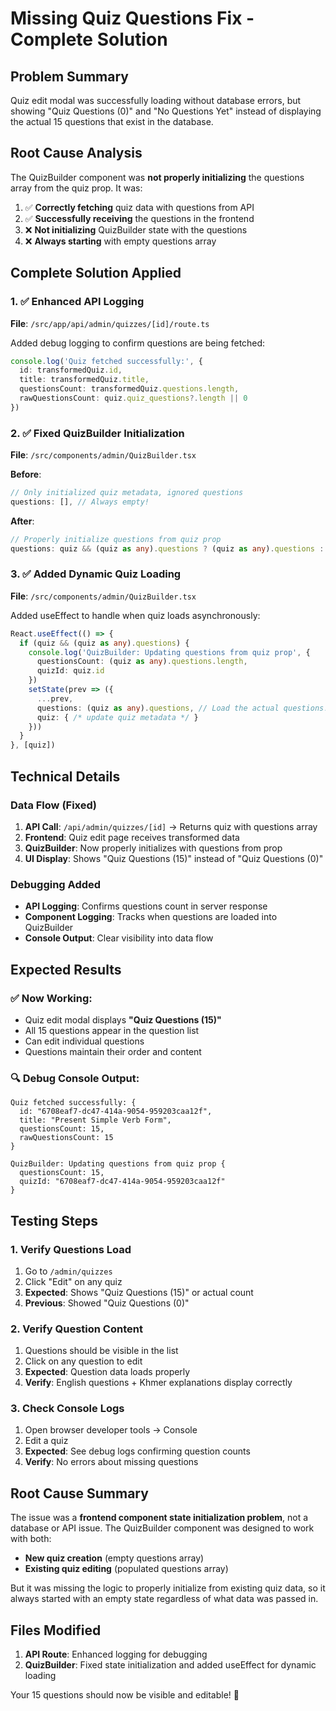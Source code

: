 # Missing Quiz Questions Fix - Complete Solution

## Problem Summary
Quiz edit modal was successfully loading without database errors, but showing "Quiz Questions (0)" and "No Questions Yet" instead of displaying the actual 15 questions that exist in the database.

## Root Cause Analysis
The QuizBuilder component was **not properly initializing** the questions array from the quiz prop. It was:

1. ✅ **Correctly fetching** quiz data with questions from API
2. ✅ **Successfully receiving** the questions in the frontend  
3. ❌ **Not initializing** QuizBuilder state with the questions
4. ❌ **Always starting** with empty questions array

## Complete Solution Applied

### 1. ✅ Enhanced API Logging
**File**: `/src/app/api/admin/quizzes/[id]/route.ts`

Added debug logging to confirm questions are being fetched:
```typescript
console.log('Quiz fetched successfully:', {
  id: transformedQuiz.id,
  title: transformedQuiz.title,
  questionsCount: transformedQuiz.questions.length,
  rawQuestionsCount: quiz.quiz_questions?.length || 0
})
```

### 2. ✅ Fixed QuizBuilder Initialization
**File**: `/src/components/admin/QuizBuilder.tsx`

**Before**: 
```typescript
// Only initialized quiz metadata, ignored questions
questions: [], // Always empty!
```

**After**:
```typescript
// Properly initialize questions from quiz prop
questions: quiz && (quiz as any).questions ? (quiz as any).questions : []
```

### 3. ✅ Added Dynamic Quiz Loading
**File**: `/src/components/admin/QuizBuilder.tsx`

Added useEffect to handle when quiz loads asynchronously:
```typescript
React.useEffect(() => {
  if (quiz && (quiz as any).questions) {
    console.log('QuizBuilder: Updating questions from quiz prop', {
      questionsCount: (quiz as any).questions.length,
      quizId: quiz.id
    })
    setState(prev => ({
      ...prev,
      questions: (quiz as any).questions, // Load the actual questions!
      quiz: { /* update quiz metadata */ }
    }))
  }
}, [quiz])
```

## Technical Details

### Data Flow (Fixed)
1. **API Call**: `/api/admin/quizzes/[id]` → Returns quiz with questions array
2. **Frontend**: Quiz edit page receives transformed data  
3. **QuizBuilder**: Now properly initializes with questions from prop
4. **UI Display**: Shows "Quiz Questions (15)" instead of "Quiz Questions (0)"

### Debugging Added
- **API Logging**: Confirms questions count in server response
- **Component Logging**: Tracks when questions are loaded into QuizBuilder
- **Console Output**: Clear visibility into data flow

## Expected Results

### ✅ Now Working:
- Quiz edit modal displays **"Quiz Questions (15)"** 
- All 15 questions appear in the question list
- Can edit individual questions
- Questions maintain their order and content

### 🔍 Debug Console Output:
```
Quiz fetched successfully: {
  id: "6708eaf7-dc47-414a-9054-959203caa12f",
  title: "Present Simple Verb Form", 
  questionsCount: 15,
  rawQuestionsCount: 15
}

QuizBuilder: Updating questions from quiz prop {
  questionsCount: 15,
  quizId: "6708eaf7-dc47-414a-9054-959203caa12f"
}
```

## Testing Steps

### 1. Verify Questions Load
1. Go to `/admin/quizzes`
2. Click "Edit" on any quiz
3. **Expected**: Shows "Quiz Questions (15)" or actual count
4. **Previous**: Showed "Quiz Questions (0)"

### 2. Verify Question Content
1. Questions should be visible in the list
2. Click on any question to edit
3. **Expected**: Question data loads properly
4. **Verify**: English questions + Khmer explanations display correctly

### 3. Check Console Logs
1. Open browser developer tools → Console
2. Edit a quiz
3. **Expected**: See debug logs confirming question counts
4. **Verify**: No errors about missing questions

## Root Cause Summary
The issue was a **frontend component state initialization problem**, not a database or API issue. The QuizBuilder component was designed to work with both:
- **New quiz creation** (empty questions array)
- **Existing quiz editing** (populated questions array)

But it was missing the logic to properly initialize from existing quiz data, so it always started with an empty state regardless of what data was passed in.

## Files Modified
1. **API Route**: Enhanced logging for debugging
2. **QuizBuilder**: Fixed state initialization and added useEffect for dynamic loading

Your 15 questions should now be visible and editable! 🎉
